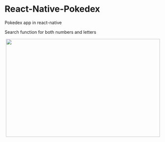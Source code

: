 # React-Native-Pokedex
Pokedex app in react-native 


Search function for both numbers and letters
<p><img align="right" src="https://imgur.com/8mFlwD4" width="500" height="320" /></p>

